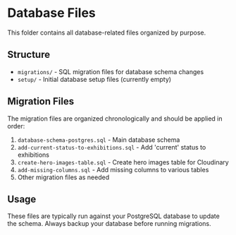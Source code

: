 # Database Files

This folder contains all database-related files organized by purpose.

## Structure

- `migrations/` - SQL migration files for database schema changes
- `setup/` - Initial database setup files (currently empty)

## Migration Files

The migration files are organized chronologically and should be applied in order:

1. `database-schema-postgres.sql` - Main database schema
2. `add-current-status-to-exhibitions.sql` - Add 'current' status to exhibitions
3. `create-hero-images-table.sql` - Create hero images table for Cloudinary
4. `add-missing-columns.sql` - Add missing columns to various tables
5. Other migration files as needed

## Usage

These files are typically run against your PostgreSQL database to update the schema. Always backup your database before running migrations.
